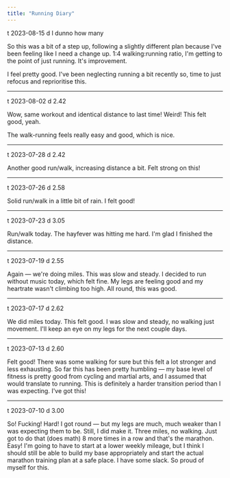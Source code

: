 ```yaml
---
title: "Running Diary"
---
```

t 2023-08-15
d I dunno how many

So this was a bit of a step up, following a slightly different plan because I've been feeling like I need a change up. 1:4 walking:running ratio, I'm getting to the point of just running. It's improvement.

I feel pretty good. I've been neglecting running a bit recently so, time to just refocus and reprioritise this.

***

t 2023-08-02
d 2.42

Wow, same workout and identical distance to last time! Weird! This felt good, yeah.

The walk-running feels really easy and good, which is nice.

***

t 2023-07-28
d 2.42

Another good run/walk, increasing distance a bit. Felt strong on this!

***

t 2023-07-26
d 2.58

Solid run/walk in a little bit of rain. I felt good!

***

t 2023-07-23
d 3.05

Run/walk today. The hayfever was hitting me hard. I'm glad I finished the distance.

***

t 2023-07-19
d 2.55

Again &mdash; we're doing miles.
This was slow and steady. I decided to run without music today, which felt fine. My legs are feeling good and my heartrate wasn't climbing too high. All round, this was good.

***

t 2023-07-17
d 2.62

We did miles today.
This felt good. I was slow and steady, no walking just movement. I'll keep an eye on my legs for the next couple days.

***

t 2023-07-13
d 2.60

Felt good! There was some walking for sure but this felt a lot stronger and less exhausting. So far this has been pretty humbling &mdash; my base level of fitness is pretty good from cycling and martial arts, and I assumed that would translate to running. This is definitely a harder transition period than I was expecting.
I've got this!

***

t 2023-07-10
d 3.00

So! Fucking! Hard!
I got round &mdash; but my legs are much, much weaker than I was expecting them to be. Still, I did make it. Three miles, no walking. Just got to do that (does math) 8 more times in a row and that's the marathon. Easy!
I'm going to have to start at a lower weekly mileage, but I think I should still be able to build my base appropriately and start the actual marathon training plan at a safe place. I have some slack.
So proud of myself for this.